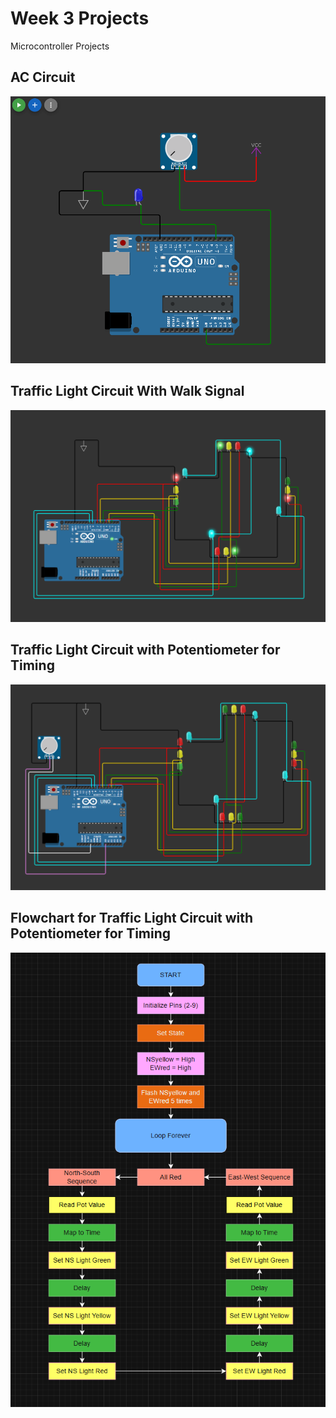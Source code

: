 # Week 3 Projects

Microcontroller Projects

## AC Circuit

![alt text](img/image.png)

## Traffic Light Circuit With Walk Signal

![alt text](img/image-1.png)

## Traffic Light Circuit with Potentiometer for Timing

![alt text](img/image-2.png)

## Flowchart for Traffic Light Circuit with Potentiometer for Timing

![alt text](img/traffic-light-flowchart.png)
